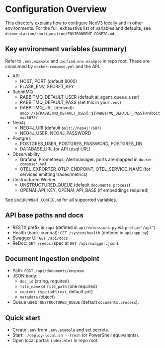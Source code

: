 # Configuration Overview

This directory explains how to configure NeoV3 locally and in other environments. For the full, exhaustive list of variables and defaults, see `documentation/configuration/ENVIRONMENT_CONFIG.md`.

## Key environment variables (summary)

Refer to `.env.example` and `unified.env.example` in repo root. These are consumed by `docker-compose.yml` and the API.

- API
  - HOST, PORT (default 8000)
  - FLASK_ENV, SECRET_KEY
- RabbitMQ
  - RABBITMQ_DEFAULT_USER (default ai_agent_queue_user)
  - RABBITMQ_DEFAULT_PASS (set this in your `.env`)
  - RABBITMQ_URL (derived): `amqp://${RABBITMQ_DEFAULT_USER}:${RABBITMQ_DEFAULT_PASS}@rabbitmq:5672/`
- Neo4j
  - NEO4J_URI (default `bolt://neo4j:7687`)
  - NEO4J_USER, NEO4J_PASSWORD
- Postgres
  - POSTGRES_USER, POSTGRES_PASSWORD, POSTGRES_DB
  - DATABASE_URL for API (psql URL)
- Observability
  - Grafana, Prometheus, Alertmanager: ports are mapped in `docker-compose*.yml`
  - OTEL_EXPORTER_OTLP_ENDPOINT, OTEL_SERVICE_NAME (for services emitting traces/metrics)
- Unstructured Worker
  - UNSTRUCTURED_QUEUE (default `documents.process`)
  - OPENAI_API_KEY, OPENAI_API_BASE (if embeddings required)

See `ENVIRONMENT_CONFIG.md` for all supported variables.

## API base paths and docs

- RESTX prefix is `/api` (defined in `api/extensions.py` via `prefix="/api"`).
- Health (back-compat): `GET /system/health` (defined in `api/app.py`).
- Swagger UI: `GET /api/docs`
- ReDoc: `GET /redoc` (spec at `GET /api/swagger.json`).

## Document ingestion endpoint

- Path: `POST /api/documents/enqueue`
- JSON body:
  - `doc_id` (string, required)
  - `file_name` or `file_path` (one required)
  - `content_type` (`pdf`|`text`, default `pdf`)
  - `metadata` (object)
- Queue used: `UNSTRUCTURED_QUEUE` (default `documents.process`).

## Quick start

- Create `.env` from `.env.example` and set secrets.
- Start: `./deploy-local.sh --fresh` (or PowerShell equivalents).
- Open local portal: `index.html` in repo root.
